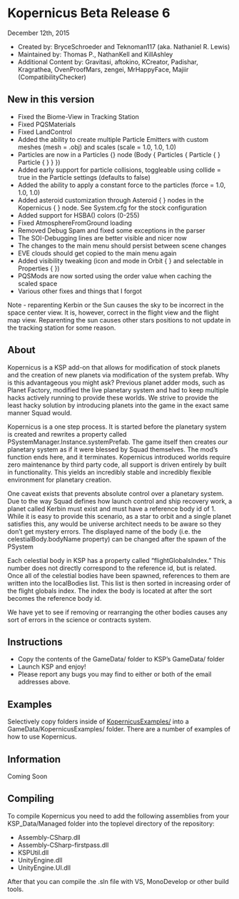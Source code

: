 Kopernicus Beta Release 6
==============================
December 12th, 2015
* Created by: BryceSchroeder and Teknoman117 (aka. Nathaniel R. Lewis)
* Maintained by: Thomas P., NathanKell and KillAshley
* Additional Content by: Gravitasi, aftokino, KCreator, Padishar, Kragrathea, OvenProofMars, zengei, MrHappyFace, Majiir (CompatibilityChecker)

New in this version
-------------------
* Fixed the Biome-View in Tracking Station
* Fixed PQSMaterials
* Fixed LandControl
* Added the ability to create multiple Particle Emitters with custom meshes (mesh = <path>.obj) and scales (scale = 1.0, 1.0, 1.0)
* Particles are now in a Particles {} node (Body { Particles { Particle { <your definition> } Particle { <your other definition> } } })
* Added early support for particle collisions, toggleable using collide = true in the Particle settings (defaults to false)
* Added the ability to apply a constant force to the particles (force = 1.0, 1.0, 1.0)
* Added asteroid customization through Asteroid { } nodes in the Kopernicus { } node. See System.cfg for the stock configuration
* Added support for HSBA() colors (0-255)
* Fixed AtmosphereFromGround loading
* Removed Debug Spam and fixed some exceptions in the parser
* The SOI-Debugging lines are better visible and nicer now
* The changes to the main menu should persist between scene changes
* EVE clouds should get copied to the main menu again
* Added visibility tweaking (icon and mode in Orbit { } and selectable in Properties { })
* PQSMods are now sorted using the order value when caching the scaled space
* Various other fixes and things that I forgot

Note - reparenting Kerbin or the Sun causes the sky to be incorrect in the space center view. It is, however, correct in the flight view and the flight map view.  Reparenting the sun causes other stars positions to not update in the tracking station for some reason.

About
-----
Kopernicus is a KSP add-on that allows for modification of stock planets and the creation of new planets via modification of the system prefab.  Why is this advantageous you might ask?  Previous planet adder mods, such as Planet Factory, modified the live planetary system and had to keep multiple hacks actively running to provide these worlds.  We strive to provide the least hacky solution by introducing planets into the game in the exact same manner Squad would.  

Kopernicus is a one step process.  It is started before the planetary system is created and rewrites a property called PSystemManager.Instance.systemPrefab.  The game itself then creates *our* planetary system as if it were blessed by Squad themselves.  The mod’s function ends here, and it terminates.  Kopernicus introduced worlds require zero maintenance by third party code, all support is driven entirely by built in functionality.  This yields an incredibly stable and incredibly flexible environment for planetary creation.

One caveat exists that prevents absolute control over a planetary system.  Due to the way Squad defines how launch control and ship recovery work, a planet called Kerbin must exist and must have a reference body id of 1.  While it is easy to provide this scenario, as a star to orbit and a single planet satisfies this, any would be universe architect needs to be aware so they don’t get mystery errors. The displayed name of the body (i.e. the celestialBody.bodyName property) can be changed after the spawn of the PSystem  

Each celestial body in KSP has a property called “flightGlobalsIndex.”  This number does not directly correspond to the reference id, but is related.  Once all of the celestial bodies have been spawned, references to them are written into the localBodies list.  This list is then sorted in increasing order of the flight globals index.  The index the body is located at after the sort becomes the reference body id.

We have yet to see if removing or rearranging the other bodies causes any sort of errors in the science or contracts system.


Instructions
------------
- Copy the contents of the GameData/ folder to KSP’s GameData/ folder
- Launch KSP and enjoy!
- Please report any bugs you may find to either or both of the email addresses above.

Examples
----------
Selectively copy folders inside of [KopernicusExamples/](https://github.com/Kopernicus/KopernicusExamples/) into a GameData/KopernicusExamples/ folder.  There are a number of examples of how to use Kopernicus.

Information
-----------
Coming Soon

Compiling
----------
To compile Kopernicus you need to add the following assemblies from your KSP_Data/Managed folder into the toplevel directory of the repository:

* Assembly-CSharp.dll
* Assembly-CSharp-firstpass.dll
* KSPUtil.dll
* UnityEngine.dll
* UnityEngine.UI.dll

After that you can compile the .sln file with VS, MonoDevelop or other build tools.